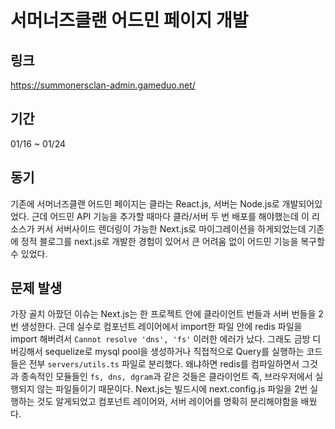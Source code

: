 # 서머너즈클랜 어드민 페이지 개발

## 링크
https://summonersclan-admin.gameduo.net/

## 기간
01/16 ~ 01/24

## 동기
기존에 서머너즈클랜 어드민 페이지는 클라는 React.js, 서버는 Node.js로 개발되어있었다. 근데 어드민 API 기능을 추가할 때마다 클라/서버 두 번 배포를 해야했는데 이 리소스가 커서 서버사이드 렌더링이 가능한 Next.js로 마이그레이션을 하게되었는데 기존에 정적 블로그를 next.js로 개발한 경험이 있어서 큰 어려움 없이 어드민 기능을 복구할 수 있었다. 

## 문제 발생
가장 골치 아팠던 이슈는 Next.js는 한 프로젝트 안에 클라이언트 번들과 서버 번들을 2번 생성한다. 근데 실수로 컴포넌트 레이어에서 import한 파일 안에 redis 파일을 import 해버려서 ```Cannot resolve 'dns', 'fs'``` 이러한 에러가 났다. 그래도 금방 디버깅해서 sequelize로 mysql pool을 생성하거나 직접적으로 Query를 실행하는 코드들은 전부 ```servers/utils.ts``` 파일로 분리했다. 왜냐하면 redis를 컴파일하면서 그것과 종속적인 모듈들인 ```fs, dns, dgram```과 같은 것들은 클라이언트 즉, 브라우저에서 실행되지 않는 파일들이기 때문이다.  Next.js는 빌드시에 next.config.js 파일을 2번 실행하는 것도 알게되었고 컴포넌트 레이어와, 서버 레이어를 명확히 분리해야함을 배웠다.

